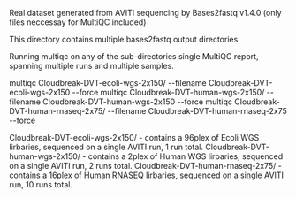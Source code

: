 Real dataset generated from AVITI sequencing by Bases2fastq v1.4.0 (only files neccessay for MultiQC included)

This directory contains multiple bases2fastq output directories.

Running multiqc on any of the sub-directories single MultiQC report, spanning multiple runs and multiple samples.

multiqc Cloudbreak-DVT-ecoli-wgs-2x150/ --filename Cloudbreak-DVT-ecoli-wgs-2x150 --force
multiqc Cloudbreak-DVT-human-wgs-2x150/ --filename Cloudbreak-DVT-human-wgs-2x150 --force
multiqc Cloudbreak-DVT-human-rnaseq-2x75/ --filename Cloudbreak-DVT-human-rnaseq-2x75 --force

 Cloudbreak-DVT-ecoli-wgs-2x150/ - contains a 96plex of Ecoli WGS lirbaries, sequenced on a single AVITI run, 1 run total.
 Cloudbreak-DVT-human-wgs-2x150/ - contains a 2plex of Human WGS lirbaries, sequenced on a single AVITI run, 2 runs total.
 Cloudbreak-DVT-human-rnaseq-2x75/ - contains a 16plex of Human RNASEQ lirbaries, sequenced on a single AVITI run, 10 runs total.
